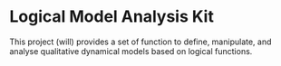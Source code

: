 # Logical Model Analysis Kit

This project (will) provides a set of function to define, manipulate, and analyse
qualitative dynamical models based on logical functions.



